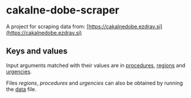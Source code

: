 # cakalne-dobe-scraper

A project for scraping data from: [https://cakalnedobe.ezdrav.si](https://cakalnedobe.ezdrav.si)

## Keys and values

Input arguments matched with their values are in [procedures](https://github.com/ValterH/cakalne-dobe-scraper/blob/master/procedures.txt), [regions](https://github.com/ValterH/cakalne-dobe-scraper/blob/master/regions.txt) and [urgencies](https://github.com/ValterH/cakalne-dobe-scraper/blob/master/urgencies.txt).

Files *regions*, *procedures* and *urgencies* can also be obtained by running the [data](https://github.com/ValterH/cakalne-dobe-scraper/blob/master/data.py) file.


